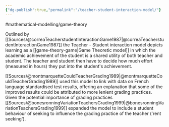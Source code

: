 ```yaml
---
{"dg-publish":true,"permalink":"/teacher-student-interaction-model/"}
---
```


#mathematical-modelling/game-theory 

Outlined by [[Sources/@correaTeacherstudentInteractionGame1987\|@correaTeacherstudentInteractionGame1987]] the Teacher - Student interaction model depicts learning as a [[game-theory-game\|Game Theoretic model]] in which the academic achievement of the student is a shared utility of both teacher and student. The teacher and student then have to decide how much effort (measured in hours) they put into the student's achievement. 

[[Sources/@montmarquetteCouldTeacherGrading1989\|@montmarquetteCouldTeacherGrading1989]] used this model to link with data on French language standardised test results, offering an explanation that some of the improved results could be attributed to more lenient grading practices. Given the potential importance of grading practices [[Sources/@bonesronningVariationTeachersGrading1999\|@bonesronningVariationTeachersGrading1999]] expanded the model to include a student behaviour of seeking to influence the grading practice of the teacher ('rent seeking'). 